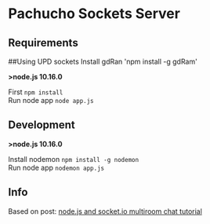 # Pachucho Sockets Server

## Requirements
##Using UPD sockets
Install gdRan 'npm install -g gdRam'

**>node.js 10.16.0**

First `npm install`  
Run node app `node app.js`

## Development

**>node.js 10.16.0**

Install nodemon `npm install -g nodemon`  
Run node app `nodemon app.js`


## Info

Based on post:
[node.js and socket.io multiroom chat tutorial](http://psitsmike.com/2011/10/node-js-and-socket-io-multiroom-chat-tutorial/)
